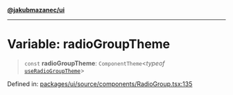 [**@jakubmazanec/ui**](../README.md)

---

# Variable: radioGroupTheme

> `const` **radioGroupTheme**: `ComponentTheme`\<_typeof_
> [`useRadioGroupTheme`](../functions/useRadioGroupTheme.md)\>

Defined in:
[packages/ui/source/components/RadioGroup.tsx:135](https://github.com/jakubmazanec/tools/blob/40ba1fb8bbde716fbe797d7886fffe14521e098a/packages/ui/source/components/RadioGroup.tsx#L135)
